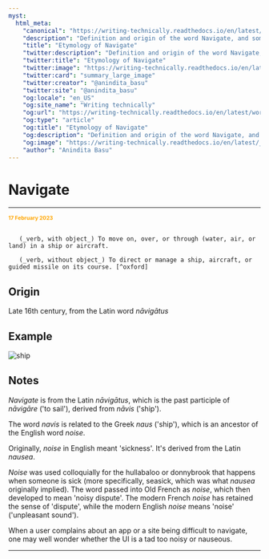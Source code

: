 ```yaml
---
myst:
  html_meta:
    "canonical": "https://writing-technically.readthedocs.io/en/latest/words-navigate.html"
    "description": "Definition and origin of the word Navigate, and some notes and examples"
    "title": "Etymology of Navigate"
    "twitter:description": "Definition and origin of the word Navigate, and some notes and examples"
    "twitter:title": "Etymology of Navigate"
    "twitter:image": "https://writing-technically.readthedocs.io/en/latest/_static/wordcloud.jpg"
    "twitter:card": "summary_large_image"
    "twitter:creator": "@anindita_basu"
    "twitter:site": "@anindita_basu"
    "og:locale": "en_US"
    "og:site_name": "Writing technically"
    "og:url": "https://writing-technically.readthedocs.io/en/latest/words-navigate.html"
    "og:type": "article"
    "og:title": "Etymology of Navigate"
    "og:description": "Definition and origin of the word Navigate, and some notes and examples"
    "og:image": "https://writing-technically.readthedocs.io/en/latest/_static/wordcloud.jpg"
    "author": "Anindita Basu"
---
```


# Navigate

<hr/>
<p style="font-weight:bold;font-size:75%;color:orange">17 February 2023</p>

```{admonition} navigate

   (_verb, with object_) To move on, over, or through (water, air, or land) in a ship or aircraft.
   
   (_verb, without object_) To direct or manage a ship, aircraft, or guided missile on its course. [^oxford]
```

[^oxford]: From the [Oxford English Dictionary](https://www.lexico.com/).


## Origin

Late 16th century, from the Latin word _nāvigātus_

## Example

![ship](/images/IMG_0927.JPEG)


## Notes

_Navigate_ is from the Latin _nāvigātus_, which is the past participle of _nāvigāre_ ('to sail'), derived from _nāvis_ ('ship').

The word _navis_ is related to the Greek _naus_ ('ship'), which is an ancestor of the English word _noise_.

Originally, _noise_ in English meant 'sickness'. It's derived from the Latin _nausea_. 

_Noise_ was used colloquially for the hullabaloo or donnybrook that happens when someone is sick (more specifically, seasick, which was what _nausea_ originally implied). The word passed into Old French as _noise_, which then developed to mean 'noisy dispute'. The modern French _noise_ has retained the sense of 'dispute', while the modern English _noise_ means 'noise' ('unpleasant sound').

When a user complains about an app or a site being difficult to navigate, one may well wonder whether the UI is a tad too noisy or nauseous.

<hr/>

